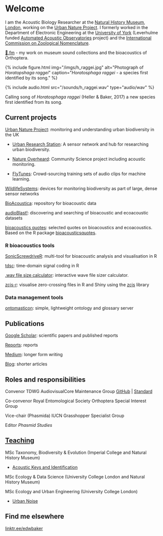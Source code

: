 # Welcome

I am the Acoustic Biology Researcher at the [Natural History Museum, London](https://www.nhm.ac.uk), working on the [Urban Nature Project](/urban-nature-project). I formerly worked in the Department of Electronic Engineering at the [University of York](https://york.ac.uk) (Leverhulme funded [Automated Acoustic Observatories](aao) project) and the [International Commission on Zoological Nomenclature](http://iczn.org).

[🦗.fm](https://🦗.fm/) - my work on museum sound collections and the bioacoustics of Orthoptera.

{% include figure.html img="/imgs/h_raggei.jpg" alt="Photograph of <i>Horatopshaga raggei</i>" caption="<i>Horatosphaga raggei</i> - a species first identified by its song." %}

{% include audio.html src="/sounds/h_raggei.wav" type="audio/wav" %}

Calling song of _Horatosphaga raggei_ (Heller & Baker, 2017) a new species first identified from its song.

## Current projects

[Urban Nature Project](https://www.nhm.ac.uk/about-us/urban-nature-project.html): monitoring and understanding urban biodiversity in the UK

- [Urban Research Station](/urban-research-station.md): A sensor network and hub for researching urban biodiversity.

- [Nature Overheard](https://ebaker.me.uk/nature-overheard): Community Science project including acoustic monitoring.

- [FlyTunes](/flytunes): Crowd-sourcing training sets of audio clips for machine learning.

[WildlifeSystems](https://wildlife.systems): devices for monitoring biodiversity as part of large, dense sensor networks

[BioAcoustica](https://bio.acousti.ca): repository for bioacoustic data

[audioBlast!](https://audioblast.org): discovering and searching of bioacoustic and ecoacoustic datasets

[bioacoustics quotes](https://shiny.ebaker.me.uk/shiny-bioacousticsquotes/): selected quotes on bioacoustics and ecoacoustics. Based on the R package [bioacousticsquotes](https://quotes.acousti.cloud).

### R bioacoustics tools

[SonicScrewdriveR](https://sonicscrewdriver.ebaker.me.uk): multi-tool for bioacoustic analysis and visualisation in R

[tdsc](https://github.com/edwbaker/tdsc): time-domain signal coding in R

[.wav file size calculator](https://shiny.ebaker.me.uk/shiny-wav_filesize/): interactive wave file sizer calculator.

[zcjs-r](https://github.com/BioAcoustica/zcjs-r): visualise zero-crossing files in R and Shiny using the [zcjs](https://github.com/BioAcoustica/zcjs) library

### Data management tools

[ontomasticon](https://ontomasticon.github.io/): simple, lightweight ontology and glossary server

## Publications

[Google Scholar](https://scholar.google.com/citations?user=44XAtwYAAAAJ): scientific papers and published reports

[Reports](/reports): reports

[Medium](https://edwbaker.medium.com/): longer form writing

[Blog](https://pblog.ebaker.me.uk): shorter articles

## Roles and responsibilities

Convenor TDWG AudiovisualCore Maintenance Group [GitHub](https://github.com/tdwg/ac) \| [Standard](https://www.tdwg.org/standards/ac/)

Co-convenor Royal Entomological Society Orthoptera Special Interest Group

Vice-chair (Phasmida) IUCN Grasshopper Specialist Group

Editor _Phasmid Studies_

## [Teaching](/teaching)

MSc Taxonomy, Biodiversity & Evolution (Imperial College and Natural History Museum)

- [Acoustic Keys and Identification](/teaching/IC-AcousticKeys/)

MSc Ecology & Data Science (University College London and Natural History Museum)

MSc Ecology and Urban Engineering (University College London)

- [Urban Noise](/teaching/UCL-UrbanNoise/)

## Find me elsewhere

[linktr.ee/edwbaker](https://linktr.ee/edwbaker)

